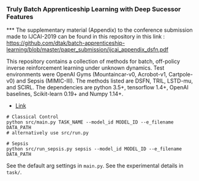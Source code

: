 ### Truly Batch Apprenticeship Learning with Deep Sucessor Features

*** The supplementary material (Appendix) to the conference submission made to IJCAI-2019 can be found in this repository in this link : https://github.com/dtak/batch-apprenticeship-learning/blob/master/paper_submission/ijcai_appendix_dsfn.pdf

This repository contains a collection of methods for batch, off-policy inverse reinforcement learning under unknown dynamics. Test environments were OpenAI Gyms (Mountaincar-v0, Acrobot-v1, Cartpole-v0) and Sepsis (MIMIC-III). The methods listed are DSFN, TRIL, LSTD-mu, and SCIRL. The dependencies are python 3.5+, tensorflow 1.4+, OpenAI baselines, Scikit-learn 0.19+ and Numpy 1.14+.

- [Link](http://example.net)

```
# Classical Control
python src/main.py TASK_NAME --model_id MODEL_ID --e_filename DATA_PATH
# alternatively use src/run.py

# Sepsis
python src/run_sepsis.py sepsis --model_id MODEL_ID --e_filename DATA_PATH
```

See the default arg settings in `main.py`. See the experimental details in `task/`.


